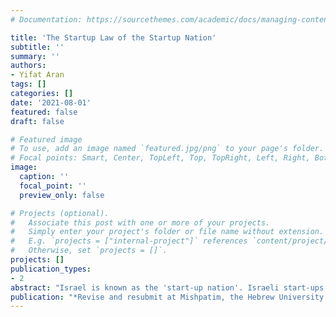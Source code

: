 ```yaml
---
# Documentation: https://sourcethemes.com/academic/docs/managing-content/

title: 'The Startup Law of the Startup Nation'
subtitle: ''
summary: ''
authors:
- Yifat Aran
tags: []
categories: []
date: '2021-08-01'
featured: false
draft: false

# Featured image
# To use, add an image named `featured.jpg/png` to your page's folder.
# Focal points: Smart, Center, TopLeft, Top, TopRight, Left, Right, BottomLeft, Bottom, BottomRight.
image:
  caption: ''
  focal_point: ''
  preview_only: false

# Projects (optional).
#   Associate this post with one or more of your projects.
#   Simply enter your project's folder or file name without extension.
#   E.g. `projects = ["internal-project"]` references `content/project/deep-learning/index.md`.
#   Otherwise, set `projects = []`.
projects: []
publication_types:
- 2
abstract: "Israel is known as the 'start-up nation'. Israeli start-ups raise billions of venture capital dollars every year and form the lifeblood of Israel's high-tech economy. However, the ever-growing importance of start-ups in the global and Israeli economies still awaits appropriate academic attention. In Israel, as elsewhere, the corporate law literature is dedicated almost exclusively to public companies. This article takes a first step towards addressing this omission. The article (1) lists the unique characteristics of venture-backed start-ups compared to other companies, public and private listed; (2) explains how these differences are reflected in the corporate governance of start-ups; And (3) illustrates the argument by commentating on decisions by Israeli courts concerning start-up shareholder disputes. The article presents two main contributions: First, it argues that start-ups do not fit the classic principal-agent theory of corporate law, and instead, these firms achieve cooperation among diverse input providers (team production) by implementing a unique capital structure. As a result, start-ups' corporate governance requires different, and often counterintuitive, legal reasoning. Second, the article demonstrates that Israeli courts' decisions concerning start-up shareholder disputes are often inconsistent and demonstrate unfamiliarity with the characteristics of start-ups and the venture capital industry's business norms. Thus, there is a high degree of uncertainty in litigation before Israeli courts, which can encourage the adoption of arbitration and mediation clauses. This trend may generate divergence between law in books and law in action with regard to start-ups and venture capital. The article concludes with recommendations for improving the situation, including the use of court-appointed experts who possess specific expertise in venture capital finance and strengthening the legal academia in start-up law."
publication: "*Revise and resubmit at Mishpatim, the Hebrew University Law Review*"
---
```

